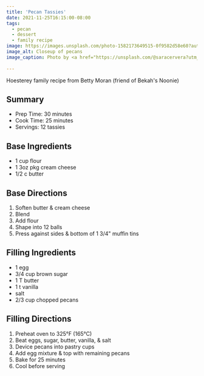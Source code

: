 ```yaml
---
title: 'Pecan Tassies'
date: 2021-11-25T16:15:00-08:00
tags:
  - pecan
  - dessert
  - family recipe
image: https://images.unsplash.com/photo-1582173649515-0f9582d58e60?auto=format&fit=crop&w=2048&h=1152
image_alt: Closeup of pecans
image_caption: Photo by <a href="https://unsplash.com/@saracervera?utm_source=unsplash&utm_medium=referral&utm_content=creditCopyText">Sara Cervera</a> on <a href="https://unsplash.com/s/photos/pecan?utm_source=unsplash&utm_medium=referral&utm_content=creditCopyText">Unsplash</a>
  
---
```


Hoesterey family recipe from Betty Moran (friend of Bekah's Noonie)

## Summary

- Prep Time: 30 minutes
- Cook Time: 25 minutes
- Servings: 12 tassies

## Base Ingredients

- 1 cup flour
- 1 3oz pkg cream cheese
- 1/2 c butter

## Base Directions

1. Soften butter & cream cheese
1. Blend
1. Add flour
1. Shape into 12 balls
1. Press against sides & bottom of 1 3/4" muffin tins

## Filling Ingredients

- 1 egg
- 3/4 cup brown sugar
- 1 T butter
- 1 t vanilla
- salt
- 2/3 cup chopped pecans

## Filling Directions

1. Preheat oven to 325°F (165°C)
1. Beat eggs, sugar, butter, vanilla, & salt
1. Device pecans into pastry cups
1. Add egg mixture & top with remaining pecans
1. Bake for 25 minutes
1. Cool before serving
